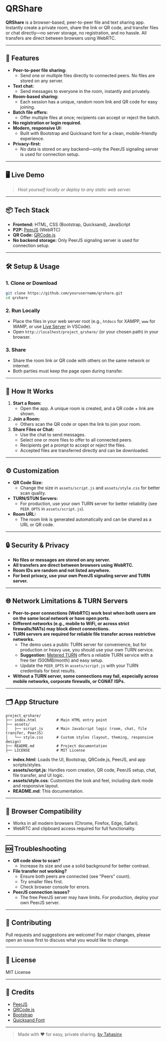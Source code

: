 # QRShare

**QRShare** is a browser-based, peer-to-peer file and text sharing app. Instantly create a private room, share the link or QR code, and transfer files or chat directly—no server storage, no registration, and no hassle. All transfers are direct between browsers using WebRTC.

---

## 🚀 Features

- **Peer-to-peer file sharing:**
  - Send one or multiple files directly to connected peers. No files are stored on any server.
- **Text chat:**
  - Send messages to everyone in the room, instantly and privately.
- **Room-based sharing:**
  - Each session has a unique, random room link and QR code for easy joining.
- **Batch file offers:**
  - Offer multiple files at once; recipients can accept or reject the batch.
- **No registration or login required.**
- **Modern, responsive UI:**
  - Built with Bootstrap and Quicksand font for a clean, mobile-friendly experience.
- **Privacy-first:**
  - No data is stored on any backend—only the PeerJS signaling server is used for connection setup.

---

## 🖥️ Live Demo

> _Host yourself locally or deploy to any static web server._

---

## 📦 Tech Stack

- **Frontend:** HTML, CSS (Bootstrap, Quicksand), JavaScript
- **P2P:** [PeerJS](https://peerjs.com/) (WebRTC)
- **QR Code:** [QRCode.js](https://github.com/davidshimjs/qrcodejs)
- **No backend storage:** Only PeerJS signaling server is used for connection setup.

---

## 🛠️ Setup & Usage

### 1. Clone or Download

```sh
git clone https://github.com/yourusername/qrshare.git
cd qrshare
```

### 2. Run Locally

- Place the files in your web server root (e.g., `htdocs` for XAMPP, `www` for WAMP, or use [Live Server](https://marketplace.visualstudio.com/items?itemName=ritwickdey.LiveServer) in VSCode).
- Open `http://localhost/project_qrshare/` (or your chosen path) in your browser.

### 3. Share

- Share the room link or QR code with others on the same network or internet.
- Both parties must keep the page open during transfer.

---

## 📝 How It Works

1. **Start a Room:**
   - Open the app. A unique room is created, and a QR code + link are shown.
2. **Join a Room:**
   - Others scan the QR code or open the link to join your room.
3. **Share Files or Chat:**
   - Use the chat to send messages.
   - Select one or more files to offer to all connected peers.
   - Recipients get a prompt to accept or reject the files.
   - Accepted files are transferred directly and can be downloaded.

---

## ⚙️ Customization

- **QR Code Size:**
  - Change the size in `assets/script.js` and `assets/style.css` for better scan quality.
- **TURN/STUN Servers:**
  - For production, use your own TURN server for better reliability (see `PEER_OPTS` in `assets/script.js`).
- **Room URL:**
  - The room link is generated automatically and can be shared as a URL or QR code.

---

## 🔒 Security & Privacy

- **No files or messages are stored on any server.**
- **All transfers are direct between browsers using WebRTC.**
- **Room IDs are random and not listed anywhere.**
- **For best privacy, use your own PeerJS signaling server and TURN server.**

---

## 🌐 Network Limitations & TURN Servers

- **Peer-to-peer connections (WebRTC) work best when both users are on the same local network or have open ports.**
- **Different networks (e.g., mobile to WiFi, or across strict firewalls/NATs) may block direct connections.**
- **TURN servers are required for reliable file transfer across restrictive networks.**
  - The demo uses a public TURN server for convenience, but for production or heavy use, you should use your own TURN service.
  - **Suggestion:** [Metered TURN](https://www.metered.ca/stun-turn) offers a reliable TURN service with a free tier (500MB/month) and easy setup.
  - Update the `PEER_OPTS` in `assets/script.js` with your TURN credentials for best results.
- **Without a TURN server, some connections may fail, especially across mobile networks, corporate firewalls, or CGNAT ISPs.**

---

## 🗂️ App Structure

```
project_qrshare/
├── index.html         # Main HTML entry point
├── assets/
│   ├── script.js      # Main JavaScript logic (room, chat, file transfer, PeerJS)
│   └── style.css      # Custom styles (layout, theming, responsive design)
├── README.md          # Project documentation
├── LICENSE            # MIT License
```
- **index.html**: Loads the UI, Bootstrap, QRCode.js, PeerJS, and app scripts/styles.
- **assets/script.js**: Handles room creation, QR code, PeerJS setup, chat, file transfer, and UI logic.
- **assets/style.css**: Customizes the look and feel, including dark mode and responsive layout.
- **README.md**: This documentation.

---

## 🧩 Browser Compatibility

- Works in all modern browsers (Chrome, Firefox, Edge, Safari).
- WebRTC and clipboard access required for full functionality.

---

## 🆘 Troubleshooting

- **QR code slow to scan?**
  - Increase its size and use a solid background for better contrast.
- **File transfer not working?**
  - Ensure both peers are connected (see "Peers" count).
  - Try smaller files first.
  - Check browser console for errors.
- **PeerJS connection issues?**
  - The free PeerJS server may have limits. For production, deploy your own PeerJS server.

---

## 🤝 Contributing

Pull requests and suggestions are welcome! For major changes, please open an issue first to discuss what you would like to change.

---

## 📄 License

MIT License

---

## 🙏 Credits

- [PeerJS](https://peerjs.com/)
- [QRCode.js](https://github.com/davidshimjs/qrcodejs)
- [Bootstrap](https://getbootstrap.com/)
- [Quicksand Font](https://fonts.google.com/specimen/Quicksand)

---

> Made with ❤️ for easy, private sharing. [by Tahasinx](https://github.com/tahasinx)
